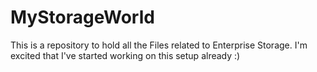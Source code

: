 # MyStorageWorld
This is a repository to hold all the Files related to Enterprise Storage.
I'm excited that I've started working on this setup already :)
